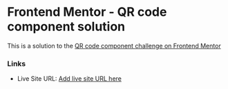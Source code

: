 # Frontend Mentor - QR code component solution

This is a solution to the [QR code component challenge on Frontend Mentor](https://www.frontendmentor.io/challenges/qr-code-component-iux_sIO_H)

### Links

- Live Site URL: [Add live site URL here](https://fariskarim.github.io/QRCode/)

